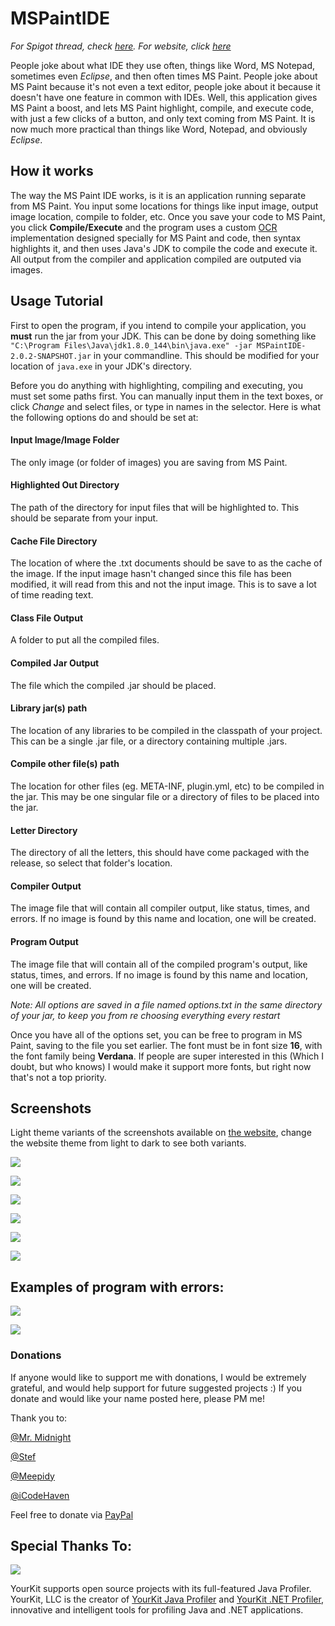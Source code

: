 # MSPaintIDE

_For Spigot thread, check [here](https://www.spigotmc.org/threads/programming-in-ms-paint.289868). For website, click [here](https://ms-paint-i.de/)_

People joke about what IDE they use often, things like Word, MS Notepad, sometimes even _Eclipse_, and then often times MS Paint. People joke about MS Paint because it's not even a text editor, people joke about it because it doesn't have one feature in common with IDEs. Well, this application gives MS Paint a boost, and lets MS Paint highlight, compile, and execute code, with just a few clicks of a button, and only text coming from MS Paint. It is now much more practical than things like Word, Notepad, and obviously _Eclipse_.

## How it works
The way the MS Paint IDE works, is it is an application running separate from MS Paint. You input some locations for things like input image, output image location, compile to folder, etc. Once you save your code to MS Paint, you click **Compile/Execute** and the program uses a custom [OCR](https://en.wikipedia.org/wiki/Optical_character_recognition) implementation designed specially for MS Paint and code, then syntax highlights it, and then uses Java's JDK to compile the code and execute it. All output from the compiler and application compiled are outputed via images.

## Usage Tutorial
First to open the program, if you intend to compile your application, you **must** run the jar from your JDK. This can be done by doing something like `"C:\Program Files\Java\jdk1.8.0_144\bin\java.exe" -jar MSPaintIDE-2.0.2-SNAPSHOT.jar` in your commandline. This should be modified for your location of `java.exe` in your JDK's directory.

Before you do anything with highlighting, compiling and executing, you must set some paths first. You can manually input them in the text boxes, or click _Change_ and select files, or type in names in the selector. Here is what the following options do and should be set at:

#### Input Image/Image Folder
The only image (or folder of images) you are saving from MS Paint.

#### Highlighted Out Directory
The path of the directory for input files that will be highlighted to. This should be separate from your input.

#### Cache File Directory
The location of where the .txt documents should be save to as the cache of the image. If the input image hasn't changed since this file has been modified, it will read from this and not the input image. This is to save a lot of time reading text.

#### Class File Output
A folder to put all the compiled files.

#### Compiled Jar Output
The file which the compiled .jar should be placed.

#### Library jar(s) path
The location of any libraries to be compiled in the classpath of your project. This can be a single .jar file, or a directory containing multiple .jars.

#### Compile other file(s) path
The location for other files (eg. META-INF, plugin.yml, etc) to be compiled in the jar. This may be one singular file or a directory of files to be placed into the jar.

#### Letter Directory
The directory of all the letters, this should have come packaged with the release, so select that folder's location.

#### Compiler Output
The image file that will contain all compiler output, like status, times, and errors. If no image is found by this name and location, one will be created.

#### Program Output
The image file that will contain all of the compiled program's output, like status, times, and errors. If no image is found by this name and location, one will be created.



_Note: All options are saved in a file named options.txt in the same directory of your jar, to keep you from re choosing everything every restart_

   Once you have all of the options set, you can be free to program in MS Paint, saving to the file you set earlier. The font must be in font size **16**, with the font family being **Verdana**. If people are super interested in this (Which I doubt, but who knows) I would make it support more fonts, but right now that's not a top priority.

## Screenshots

Light theme variants of the screenshots available on [the website](https://ms-paint-i.de/), change the website theme from light to dark to see both variants.

![](https://ms-paint-i.de/images/screenshot-1-dark.png)

![](https://ms-paint-i.de/images/screenshot-2-dark.png)

![](https://ms-paint-i.de/images/screenshot-3-dark.png)

![](https://ms-paint-i.de/images/screenshot-4-dark.png)

![](https://ms-paint-i.de/images/screenshot-5.png)

![](https://ms-paint-i.de/images/screenshot-6.png)

## Examples of program with errors:

![](https://ms-paint-i.de/images/screenshot-7.png)

![](https://ms-paint-i.de/images/screenshot-8.png)


### Donations
If anyone would like to support me with donations, I would be extremely grateful, and would help support for future suggested projects :) If you donate and would like your name posted here, please PM me!

Thank you to:

[@Mr. Midnight](https://www.spigotmc.org/members/11614/)

[@Stef](https://www.spigotmc.org/members/18736/)

[@Meepidy](https://www.spigotmc.org/members/191302/)

[@iCodeHaven](https://www.spigotmc.org/members/482937/)

Feel free to donate via [PayPal](https://rubbaboy.fund/)

## Special Thanks To:
![](https://www.yourkit.com/images/yklogo.png)

YourKit supports open source projects with its full-featured Java Profiler.
YourKit, LLC is the creator of <a href="https://www.yourkit.com/java/profiler/">YourKit Java Profiler</a>
and <a href="https://www.yourkit.com/.net/profiler/">YourKit .NET Profiler</a>,
innovative and intelligent tools for profiling Java and .NET applications.
